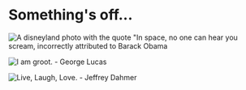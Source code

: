 # Something's off...

![A disneyland photo with the quote "In space, no one can hear you scream, incorrectly attributed to Barack Obama](https://i.imgur.com/4GcIUto.png)

![I am groot. - George Lucas](https://i.imgur.com/kOGWvqW.png)

![Live, Laugh, Love. - Jeffrey Dahmer](https://i.imgur.com/Euayr2S.png)